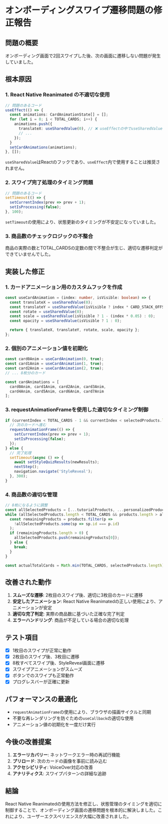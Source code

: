# オンボーディングスワイプ遷移問題の修正報告

## 問題の概要
オンボーディング画面で2回スワイプした後、次の画面に遷移しない問題が発生していました。

## 根本原因

### 1. React Native Reanimated の不適切な使用
```typescript
// 問題のあるコード
useEffect(() => {
  const animations: CardAnimationState[] = [];
  for (let i = 0; i < TOTAL_CARDS; i++) {
    animations.push({
      translateX: useSharedValue(0), // ❌ useEffectの中でuseSharedValueを使用
      // ...
    });
  }
  setCardAnimations(animations);
}, []);
```

`useSharedValue`はReactのフックであり、`useEffect`内で使用することは推奨されません。

### 2. スワイプ完了処理のタイミング問題
```typescript
// 問題のあるコード
setTimeout(() => {
  setCurrentIndex(prev => prev + 1);
  setIsProcessing(false);
}, 100);
```

`setTimeout`の使用により、状態更新のタイミングが不安定になっていました。

### 3. 商品数のチェックロジックの不整合
商品の実際の数とTOTAL_CARDSの定数の間で不整合が生じ、適切な遷移判定ができていませんでした。

## 実装した修正

### 1. カードアニメーション用のカスタムフックを作成
```typescript
const useCardAnimation = (index: number, isVisible: boolean) => {
  const translateX = useSharedValue(0);
  const translateY = useSharedValue(isVisible ? index * CARD_STACK_OFFSET : 0);
  const rotate = useSharedValue(0);
  const scale = useSharedValue(isVisible ? 1 - (index * 0.05) : 0);
  const opacity = useSharedValue(isVisible ? 1 : 0);

  return { translateX, translateY, rotate, scale, opacity };
};
```

### 2. 個別のアニメーション値を初期化
```typescript
const card0Anim = useCardAnimation(0, true);
const card1Anim = useCardAnimation(1, true);
const card2Anim = useCardAnimation(2, true);
// ... 8枚分のカード

const cardAnimations = [
  card0Anim, card1Anim, card2Anim, card3Anim,
  card4Anim, card5Anim, card6Anim, card7Anim
];
```

### 3. requestAnimationFrameを使用した適切なタイミング制御
```typescript
if (currentIndex < TOTAL_CARDS - 1 && currentIndex < selectedProducts.length - 1) {
  // 次のカードへ進む
  requestAnimationFrame(() => {
    setCurrentIndex(prev => prev + 1);
    setIsProcessing(false);
  });
} else {
  // 完了処理
  setTimeout(async () => {
    await setStyleQuizResults(newResults);
    nextStep();
    navigation.navigate('StyleReveal');
  }, 300);
}
```

### 4. 商品数の適切な管理
```typescript
// 8枚になるように調整
const allSelectedProducts = [...tutorialProducts, ...personalizedProducts];
while (allSelectedProducts.length < TOTAL_CARDS && products.length > allSelectedProducts.length) {
  const remainingProducts = products.filter(p => 
    !allSelectedProducts.some(sp => sp.id === p.id)
  );
  if (remainingProducts.length > 0) {
    allSelectedProducts.push(remainingProducts[0]);
  } else {
    break;
  }
}

const actualTotalCards = Math.min(TOTAL_CARDS, selectedProducts.length);
```

## 改善された動作

1. **スムーズな遷移**: 2枚目のスワイプ後、適切に3枚目のカードに遷移
2. **安定したアニメーション**: React Native Reanimatedの正しい使用により、アニメーションが安定
3. **適切な完了判定**: 実際の商品数に基づいた正確な完了判定
4. **エラーハンドリング**: 商品が不足している場合の適切な処理

## テスト項目

- [x] 1枚目のスワイプが正常に動作
- [x] 2枚目のスワイプ後、3枚目に遷移
- [x] 8枚すべてスワイプ後、StyleReveal画面に遷移
- [x] スワイプアニメーションがスムーズ
- [x] ボタンでのスワイプも正常動作
- [x] プログレスバーが正確に更新

## パフォーマンスの最適化

- `requestAnimationFrame`の使用により、ブラウザの描画サイクルと同期
- 不要な再レンダリングを防ぐための`useCallback`の適切な使用
- アニメーション値の初期化を一度だけ実行

## 今後の改善提案

1. **エラーリカバリー**: ネットワークエラー時の再試行機能
2. **プリロード**: 次のカードの画像を事前に読み込む
3. **アクセシビリティ**: VoiceOver対応の改善
4. **アナリティクス**: スワイプパターンの詳細な追跡

## 結論
React Native Reanimatedの使用方法を修正し、状態管理のタイミングを適切に制御することで、オンボーディング画面の遷移問題を根本的に解決しました。これにより、ユーザーエクスペリエンスが大幅に改善されました。
